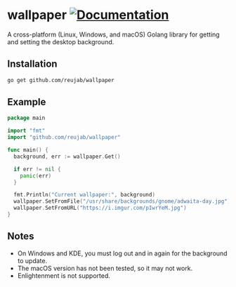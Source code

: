 # wallpaper [![Documentation](https://godoc.org/github.com/reujab/wallpaper?status.svg)](https://godoc.org/github.com/reujab/wallpaper)

A cross-platform (Linux, Windows, and macOS) Golang library for getting and setting the desktop background.

## Installation

```sh
go get github.com/reujab/wallpaper
```

## Example

```go
package main

import "fmt"
import "github.com/reujab/wallpaper"

func main() {
  background, err := wallpaper.Get()

  if err != nil {
    panic(err)
  }

  fmt.Println("Current wallpaper:", background)
  wallpaper.SetFromFile("/usr/share/backgrounds/gnome/adwaita-day.jpg")
  wallpaper.SetFromURL("https://i.imgur.com/pIwrYeM.jpg")
}
```

## Notes

* On Windows and KDE, you must log out and in again for the background to update.
* The macOS version has not been tested, so it may not work.
* Enlightenment is not supported.
